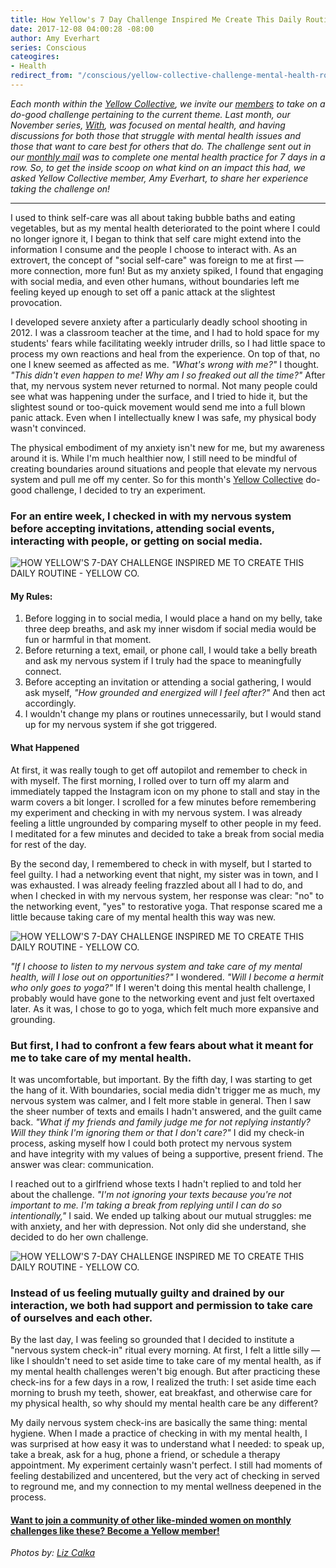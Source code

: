 ```yaml
---
title: How Yellow's 7 Day Challenge Inspired Me Create This Daily Routine
date: 2017-12-08 04:00:28 -08:00
author: Amy Everhart
series: Conscious
cateogires:
- Health
redirect_from: "/conscious/yellow-collective-challenge-mental-health-routine/"
---
```


_Each month within the [Yellow Collective](http://yellowco.co/membership/), we invite our [members](https://members.yellowco.co/signup) to take on a do-good challenge pertaining to the current theme. Last month, our November series, [With](http://yellowco.co/category/with/), was focused on mental health, and having discussions for both those that struggle with mental health issues and those that want to care best for others that do. The challenge sent out in our [monthly mail](http://yellowco.co/membership/) was to complete one mental health practice for 7 days in a row. So, to get the inside scoop on what kind on an impact this had, we asked Yellow Collective member, Amy Everhart, to share her experience taking the challenge on!_

---

I used to think self-care was all about taking bubble baths and eating vegetables, but as my mental health deteriorated to the point where I could no longer ignore it, I began to think that self care might extend into the information I consume and the people I choose to interact with. As an extrovert, the concept of "social self-care" was foreign to me at first — more connection, more fun! But as my anxiety spiked, I found that engaging with social media, and even other humans, without boundaries left me feeling keyed up enough to set off a panic attack at the slightest provocation.

I developed severe anxiety after a particularly deadly school shooting in 2012. I was a classroom teacher at the time, and I had to hold space for my students' fears while facilitating weekly intruder drills, so I had little space to process my own reactions and heal from the experience. On top of that, no one I knew seemed as affected as me. _"What's wrong with me?"_ I thought. _"This didn't even happen to me! Why am I so freaked out all the time?"_ After that, my nervous system never returned to normal. Not many people could see what was happening under the surface, and I tried to hide it, but the slightest sound or too-quick movement would send me into a full blown panic attack. Even when I intellectually knew I was safe, my physical body wasn't convinced.

The physical embodiment of my anxiety isn't new for me, but my awareness around it is. While I'm much healthier now, I still need to be mindful of creating boundaries around situations and people that elevate my nervous system and pull me off my center. So for this month's [Yellow Collective](http://yellowco.co/membership/) do-good challenge, I decided to try an experiment.

### **For an entire week, I checked in with my nervous system before accepting invitations, attending social events, interacting with people, or getting on social media.**

![HOW YELLOW'S 7-DAY CHALLENGE INSPIRED ME TO CREATE THIS DAILY ROUTINE - YELLOW CO.](https://yellow-blog-images.imgix.net/2017/12/1T5A4139.jpg)

#### **My Rules:**

1. Before logging in to social media, I would place a hand on my belly, take three deep breaths, and ask my inner wisdom if social media would be fun or harmful in that moment.
2. Before returning a text, email, or phone call, I would take a belly breath and ask my nervous system if I truly had the space to meaningfully connect.
3. Before accepting an invitation or attending a social gathering, I would ask myself, *"How grounded and energized will I feel after?"* And then act accordingly.
4. I wouldn't change my plans or routines unnecessarily, but I would stand up for my nervous system if she got triggered.

#### **What Happened**

At first, it was really tough to get off autopilot and remember to check in with myself. The first morning, I rolled over to turn off my alarm and immediately tapped the Instagram icon on my phone to stall and stay in the warm covers a bit longer. I scrolled for a few minutes before remembering my experiment and checking in with my nervous system. I was already feeling a little ungrounded by comparing myself to other people in my feed. I meditated for a few minutes and decided to take a break from social media for rest of the day.

By the second day, I remembered to check in with myself, but I started to feel guilty. I had a networking event that night, my sister was in town, and I was exhausted. I was already feeling frazzled about all I had to do, and when I checked in with my nervous system, her response was clear: "no" to the networking event, "yes" to restorative yoga. That response scared me a little because taking care of my mental health this way was new.

![HOW YELLOW'S 7-DAY CHALLENGE INSPIRED ME TO CREATE THIS DAILY ROUTINE - YELLOW CO.](https://yellow-blog-images.imgix.net/2017/12/1T5A4186.jpg)

_"If I choose to listen to my nervous system and take care of my mental health, will I lose out on opportunities?"_ I wondered. _"Will I become a hermit who only goes to yoga?"_ If I weren't doing this mental health challenge, I probably would have gone to the networking event and just felt overtaxed later. As it was, I chose to go to yoga, which felt much more expansive and grounding.

### **But first, I had to confront a few fears about what it meant for me to take care of my mental health.**

It was uncomfortable, but important. By the fifth day, I was starting to get the hang of it. With boundaries, social media didn't trigger me as much, my nervous system was calmer, and I felt more stable in general. Then I saw the sheer number of texts and emails I hadn't answered, and the guilt came back. _"What if my friends and family judge me for not replying instantly? Will they think I'm ignoring them or that I don't care?"_ I did my check-in process, asking myself how I could both protect my nervous system and have integrity with my values of being a supportive, present friend. The answer was clear: communication.

I reached out to a girlfriend whose texts I hadn't replied to and told her about the challenge. _"I'm not ignoring your texts because you're not important to me. I'm taking a break from replying until I can do so intentionally,"_ I said. We ended up talking about our mutual struggles: me with anxiety, and her with depression. Not only did she understand, she decided to do her own challenge.

![HOW YELLOW'S 7-DAY CHALLENGE INSPIRED ME TO CREATE THIS DAILY ROUTINE - YELLOW CO.](https://yellow-blog-images.imgix.net/2017/12/1T5A4153.jpg)

### **Instead of us feeling mutually guilty and drained by our interaction, we both had support and permission to take care of ourselves and each other.**

By the last day, I was feeling so grounded that I decided to institute a "nervous system check-in" ritual every morning. At first, I felt a little silly — like I shouldn't need to set aside time to take care of my mental health, as if my mental health challenges weren't big enough. But after practicing these check-ins for a few days in a row, I realized the truth: I set aside time each morning to brush my teeth, shower, eat breakfast, and otherwise care for my physical health, so why should my mental health care be any different?

My daily nervous system check-ins are basically the same thing: mental hygiene. When I made a practice of checking in with my mental health, I was surprised at how easy it was to understand what I needed: to speak up, take a break, ask for a hug, phone a friend, or schedule a therapy appointment. My experiment certainly wasn't perfect. I still had moments of feeling destabilized and uncentered, but the very act of checking in served to reground me, and my connection to my mental wellness deepened in the process.

#### [Want to join a community of other like-minded women on monthly challenges like these? Become a Yellow member!](http://yellowco.co/membership/)

_Photos by: [Liz Calka](https://www.lizcalka.photo/)_
